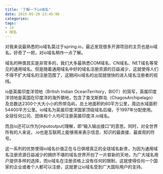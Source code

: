 ```yaml
---
title: '了解一下io域名'
date: 2015-05-20 23:45:06
categories: 
tags: 
- io
- 域名
---
```

对我来说最熟悉的io域名莫过于spring.io，最近发现很多开源项目的主页也是io域名。好奇了一把，对io域名稍作一点了解。

域名的种类其实是非常多的，我们大多最熟悉COM域名、CN域名、NET域名等常见的通用域名。但是随着通用域名中好的域名注册资源的日益减少，这就使得人们不得不扩大域名的注册范围了，这期间io域名的出现就很快的进入域名注册者的视线。

io是英属印度洋领地（British Indian OceanTerritory，BIOT）的简写，英属印度洋领地是英国在印度洋的海外領地，包含了查戈斯群岛（ChagosArchipelago）及总数达2300个大大小小的热带岛屿，总土地面积約60平方公里，周边水域面积54400平方公里。io域名为英属印度洋国家顶级域名后缀，于1997年分配使用。全球任何公司、团体和个人均可注册英属印度洋.io域名。

而且io还可以作为[inputoutput]理解，即“输入输出接口”的意思。同时，对全世界所有的人来说，.io也是互联网上能够用来表示信息、知识的最直接、最直观的符号。

这一系列的优势使得io域名价值正在与日俱增真正的全球域名新贵，为因为通用域名注册资源日益减少的拥挤不堪的域名世界开创了一片崭新的天地，为广大域名用户提供多样的选择，而io域名在注册资格上没有任何的限制，这就使得任何一个国家的企业或者个人都可以注册，这就更让io域名受到广大国际用户的支持。
